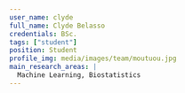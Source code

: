 ```yaml
---
user_name: clyde
full_name: Clyde Belasso
credentials: BSc.
tags: ["student"]
position: Student
profile_img: media/images/team/moutuou.jpg
main_research_areas: |
  Machine Learning, Biostatistics
---
```

